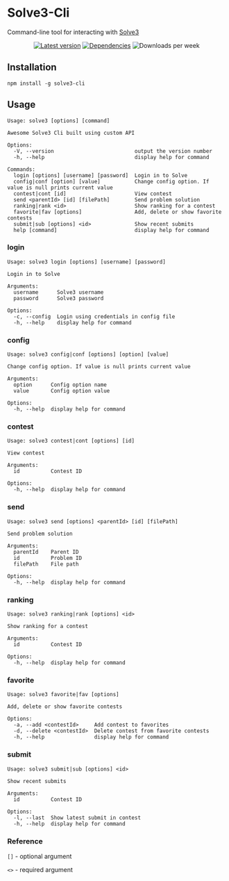 # Solve3-Cli

Command-line tool for interacting with [Solve3](https://solve.edu.pl/)

<div align="center">
  
  [![Latest version](https://img.shields.io/npm/v/solve3-cli?label=Latest%20verison&style=flat-square)](https://www.npmjs.com/package/solve3-cli)
  [![Dependencies](https://img.shields.io/librariesio/release/npm/solve3-cli?label=Dependencies&style=flat-square)](https://libraries.io/npm/solve3-cli)
  ![Downloads per week](https://img.shields.io/npm/dw/solve3-cli?style=flat-square)

</div>

## Installation

```shell
npm install -g solve3-cli
```

## Usage

```shell
Usage: solve3 [options] [command]

Awesome Solve3 Cli built using custom API

Options:
  -V, --version                          output the version number
  -h, --help                             display help for command

Commands:
  login [options] [username] [password]  Login in to Solve
  config|conf [option] [value]           Change config option. If value is null prints current value
  contest|cont [id]                      View contest
  send <parentId> [id] [filePath]        Send problem solution
  ranking|rank <id>                      Show ranking for a contest
  favorite|fav [options]                 Add, delete or show favorite contests
  submit|sub [options] <id>              Show recent submits
  help [command]                         display help for command
```

### login

```
Usage: solve3 login [options] [username] [password]

Login in to Solve

Arguments:
  username      Solve3 username
  password      Solve3 password

Options:
  -c, --config  Login using credentials in config file
  -h, --help    display help for command
```

### config

```
Usage: solve3 config|conf [options] [option] [value]

Change config option. If value is null prints current value

Arguments:
  option      Config option name
  value       Config option value

Options:
  -h, --help  display help for command
```

### contest

```
Usage: solve3 contest|cont [options] [id]

View contest

Arguments:
  id          Contest ID

Options:
  -h, --help  display help for command
```

### send

```
Usage: solve3 send [options] <parentId> [id] [filePath]

Send problem solution

Arguments:
  parentId    Parent ID
  id          Problem ID
  filePath    File path

Options:
  -h, --help  display help for command
```

### ranking

```
Usage: solve3 ranking|rank [options] <id>

Show ranking for a contest

Arguments:
  id          Contest ID

Options:
  -h, --help  display help for command
```

### favorite

```
Usage: solve3 favorite|fav [options]

Add, delete or show favorite contests

Options:
  -a, --add <contestId>     Add contest to favorites
  -d, --delete <contestId>  Delete contest from favorite contests
  -h, --help                display help for command
```

### submit

```
Usage: solve3 submit|sub [options] <id>

Show recent submits

Arguments:
  id          Contest ID

Options:
  -l, --last  Show latest submit in contest
  -h, --help  display help for command
```

### Reference

`[]` - optional argument

`<>` - required argument
